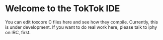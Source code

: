 # Welcome to the TokTok IDE

You can edit toxcore C files here and see how they compile. Currently, this is
under development. If you want to do real work here, please talk to iphy on
IRC, first.
